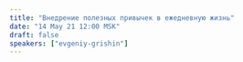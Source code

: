 ```yaml
---
title: "Внедрение полезных привычек в ежедневную жизнь"
date: "14 May 21 12:00 MSK"
draft: false
speakers: ["evgeniy-grishin"]
---
```

